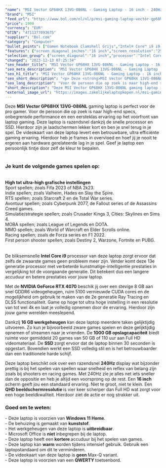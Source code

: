 ```yaml
---
"name": "MSI Vector GP68HX 13VG-086NL - Gaming Laptop - 16 inch - 240Hz"
"brand": "MSI"
"feed_url": "https://www.bol.com/nl/nl/p/msi-gaming-laptop-vector-gp68hx-13vg-086nl/9300000146140760"
"price": 1999
"currency": "EUR"
"GTIN": "4711377093675"
"supplier": "Bol.com"
"category": "Computer"
"bullet_points": ["Gamen Notebook Clamshell Grijs","Intel® Core™ i9 i9-13980HX","40,6 cm (16\") Quad HD+ 2560 x 1600 Pixels 16:10","16 GB DDR5-SDRAM 5600 MHz 2 x 8 GB","1 TB SSD","NVIDIA GeForce RTX 4070 8 GB Intel® UHD Graphics","Wi-Fi 6E (802.11ax) Ethernet LAN 2500 Mbit/s Bluetooth 5.3","90 Wh 330 W","Windows 11"]
"features": {"screen_diagonal_inches":"16 inch","screen_resolution":"2560 x 1600 Pixels","processor_family":"Intel® Core™ i9","memory_size":"16 GB","memory_type":"DDR5-SDRAM","total_storage_space":"1 TB","graphics_card":"NVIDIA GeForce RTX 4070","graphics_memory_size":"8 GB","operating_system":"Windows 11","battery_capacity":"90 Wh","width":"357 mm","depth":"284 mm","weight":"2,67 kg","purpose_laptop":"Gaming"}
"selection_group": {"screen_diagonal":"16 inch","processor":"Intel Core i9","changed_price_past_3_days":false,"product_family":"Gaming"}
"changed": "2023-12-13 07:25:34"
"seo_header_title": "MSI Vector GP68HX 13VG-086NL - Gaming Laptop - 16 inch - 240Hz"
"seo_meta_description": "MSI Vector GP68HX 13VG-086NL - Gaming Laptop - 16 inch - 240Hz"
"seo_h1_title": "MSI Vector GP68HX 13VG-086NL - Gaming Laptop - 16 inch - 240Hz"
"seo_short_description": "<p> Deze <strong>MSI Vector GP68HX 13VG-086NL</strong> gaming laptop is perfect voor de pro gamer."
"seo_long_description": "Voor de persoon die op zoek is naar high-end specs, onbegrensde performance en een eersteklas ervaring op het voorfront van laptop gaming. Deze laptop is razendsnel dankzij de snelle processor en SSD. Hierdoor zijn je laadschermen lekker kort en ben je snel terug in je spel. De videokaart van deze laptop levert een betrouwbare, ultra efficiënte gaming ervaring. Hierdoor heb je frames in overvloed en hoef jij je nooit te ergeren aan hardware gerelateerde lag in je spel. Geef je laptop een persoonlijk tintje door zelf de kleur te bepalen. <br /> <br /> </p> <h3>Je kunt de volgende games spelen op:</h3> <p> </p> <p> <br /><b>High tot ultra-high grafische instellingen</b><br /> Sport spellen; zoals Fifa 2023 of NBA 2k23. <br /> Indie spellen; zoals Valheim, Hades en Slay the Spire. <br /> RTS spellen; zoals Starcraft 2 en de Total War series. <br /> Avontuur spellen; zoals Cyberpunk 2077, de Fallout series of de Assassins Creed games. <br /> Simulatie/strategie spellen; zoals Crusader Kings 3, Cities: Skylines en Sims 4. <br /> MOBA spellen; zoals League of Legends en DOTA. <br /> MMO spellen; zoals World of Warcraft en Elder Scrolls online. <br /> Racing spellen; zoals de Forza series en F1 2022. <br /> First person shooter spellen; zoals Destiny 2, Warzone, Fortnite en PUBG. <br /> <br /> <br />De bliksemsnelle <strong>Intel Core i9 </strong>processor van deze laptop zorgt ervoor dat zelfs de zwaarste games geen probleem meer zijn. Verder komt deze 13e generatie processor met verbeterde kunstmatige-intelligentie prestaties in vergelijking tot de voorgaande generatie. Dit betekent dus een langere accuduur en betere prestaties voor jouw laptop. </p> <p> Met de <strong>NVIDIA GeForce RTX 4070</strong> beschik jij over een stevige 8 GB aan snel GDDR6 videogeheugen, ruim 5100 vernieuwde CUDA cores en de mogelijkheid om gebruik te maken van de 2e generatie Ray Tracing en DLSS functionaliteit. Game op hoge tot ultra hoge instelling in een resolutie van tot wel 4k en laat je volledig opnemen door de ervaring. Hierdoor zijn jouw game werelden meeslepend. </p> <p> Dankzij <strong>16 GB werkgeheugen</strong> kan deze laptop meerdere taken gelijktijdig uitvoeren. Zo kun je bijvoorbeeld zware games spelen en deze gelijktijdig opnemen of streamen naar je vrienden. De <strong>1000 GB opslagcapaciteit</strong> biedt ruimte voor gemiddeld 20 games van 50 GB of 110 uur aan Full HD videomateriaal. De <strong>SSD </strong>zorgt ervoor dat de laptop binnen 30 seconden is opgestart. Bovendien werkt een SSD volledig stil en is het betrouwbaarder dan een traditionele harde schijf. </p> <p> Deze laptop beschikt ook over een razendsnel <strong>240Hz </strong>display wat bijzonder prettig is bij het spelen van spellen waar snelheid en reflex van belang zijn zoals bij shooters en racing games. Met 240Hz zie je alles net iets sneller dan de oppositie en heb je altijd een voorsprong op de rest. Een <strong>16 inch</strong> scherm geeft jou een standaard ervaring. Niet te groot, niet te klein. Een <strong>QHD beeldschermresolutie </strong>is vier keer scherper dan Full HD wat zorgt voor een hoge beeldkwaliteit. Hierdoor ziet de actie er nog strakker uit. <br /> </p> <h3>Goed om te weten: </h3> <p> - Deze laptop is voorzien van <strong>Windows 11 Home</strong>. <br />- De behuizing is gemaakt van <strong>kunststof</strong>. <br />- Het werkgeheugen van deze laptop is <strong>uitbreidbaar</strong>. <br />- Microsoft Office is <strong>niet </strong>inbegrepen bij de laptop. <br />- Deze laptop heeft een <strong>kortere </strong>accuduur bij het spelen van games. <br />- Deze laptop kan <strong>warm </strong>worden tijdens intensief gebruik. Gebruik een laptopstandaard om dit te verminderen. <br />- De videokaart van deze laptop is <strong>geen </strong>Max-Q variant. <br />- Deze laptop is voorzien van een <strong>QWERTY </strong>toetsenbord.  </p> <p>  </p>"
"short_description": "Deze MSI Vector GP68HX 13VG-086NL gaming laptop is perfect voor de pro gamer. Voor de persoon die op zoek is naar high-end specs, onbegrensde performance en een eersteklas ervaring op het voorfront van laptop gaming. Deze laptop is razendsnel dankzij de snelle processor en SSD. Hierdoor zijn je laadschermen lekker kort en ben je snel terug in je spel. De videokaart van deze laptop levert een betrouwbare, ultra efficiënte gaming ervaring. Hierdoor heb je frames in overvloed en hoef jij je nooit te ergeren aan hardware gerelateerde lag in je spel. Geef je laptop een persoonlijk tintje door zelf de kleur te bepalen. Je kunt de volgende games spelen op: High tot ultra-high grafische instellingen Sport spellen; zoals Fifa 2023 of NBA 2k23. Indie spellen; zoals Valheim, Hades en Slay the Spire. RTS spellen; zoals Starcraft 2 en de Total War series. Avontuur spellen; zoals Cyberpunk 2077, de Fallout series of de Assassins Creed games. Simulatie/strategie spellen; zoals Crusader Kings 3, Cities: Skylines en Sims 4. MOBA spellen; zoals League of Legends en DOTA. MMO spellen; zoals World of Warcraft en Elder Scrolls online. Racing spellen; zoals de Forza series en F1 2022. First person shooter spellen; zoals Destiny 2, Warzone, Fortnite en PUBG. De bliksemsnelle Intel Core i9 processor van deze laptop zorgt ervoor dat zelfs de zwaarste games geen probleem meer zijn. Verder komt deze 13e generatie processor met verbeterde kunstmatige-intelligentie prestaties in vergelijking tot de voorgaande generatie. Dit betekent dus een langere accuduur en betere prestaties voor jouw laptop. Met de NVIDIA GeForce RTX 4070 beschik jij over een stevige 8 GB aan snel GDDR6 videogeheugen, ruim 5100 vernieuwde CUDA cores en de mogelijkheid om gebruik te maken van de 2e generatie Ray Tracing en DLSS functionaliteit. Game op hoge tot ultra hoge instelling in een resolutie van tot wel 4k en laat je volledig opnemen door de ervaring. Hierdoor zijn jouw game werelden meeslepend. Dankzij 16 GB werkgeheugen kan deze laptop meerdere taken gelijktijdig uitvoeren. Zo kun je bijvoorbeeld zware games spelen en deze gelijktijdig opnemen of streamen naar je vrienden. De 1000 GB opslagcapaciteit biedt ruimte voor gemiddeld 20 games van 50 GB of 110 uur aan Full HD videomateriaal. De SSD zorgt ervoor dat de laptop binnen 30 seconden is opgestart. Bovendien werkt een SSD volledig stil en is het betrouwbaarder dan een traditionele harde schijf. Deze laptop beschikt ook over een razendsnel 240Hz display wat bijzonder prettig is bij het spelen van spellen waar snelheid en reflex van belang zijn zoals bij shooters en racing games. Met 240Hz zie je alles net iets sneller dan de oppositie en heb je altijd een voorsprong op de rest. Een 16 inch scherm geeft jou een standaard ervaring. Niet te groot, niet te klein. Een QHD beeldschermresolutie is vier keer scherper dan Full HD wat zorgt voor een hoge beeldkwaliteit. Hierdoor ziet de actie er nog strakker uit. Goed om te weten: - Deze laptop is voorzien van Windows 11 Home. - De behuizing is gemaakt van kunststof. - Het werkgeheugen van deze laptop is uitbreidbaar. - Microsoft Office is niet inbegrepen bij de laptop. - Deze laptop heeft een kortere accuduur bij het spelen van games. - Deze laptop kan warm worden tijdens intensief gebruik. Gebruik een laptopstandaard om dit te verminderen. - De videokaart van deze laptop is geen Max-Q variant. - Deze laptop is voorzien van een QWERTY toetsenbord."
"external_image_url": "https://images.zakelijkelaptopkopen.nl/msi-gaming-laptop-vector-gp68hx-13vg-086nl.webp"
---
```


<p> Deze <strong>MSI Vector GP68HX 13VG-086NL</strong> gaming laptop is perfect voor de pro gamer. Voor de persoon die op zoek is naar high-end specs, onbegrensde performance en een eersteklas ervaring op het voorfront van laptop gaming. Deze laptop is razendsnel dankzij de snelle processor en SSD. Hierdoor zijn je laadschermen lekker kort en ben je snel terug in je spel. De videokaart van deze laptop levert een betrouwbare, ultra efficiënte gaming ervaring. Hierdoor heb je frames in overvloed en hoef jij je nooit te ergeren aan hardware gerelateerde lag in je spel. Geef je laptop een persoonlijk tintje door zelf de kleur te bepalen. <br /> <br /> </p> <h3>Je kunt de volgende games spelen op:</h3> <p>  </p> <p> <br /><b>High tot ultra-high grafische instellingen</b><br /> Sport spellen; zoals Fifa 2023 of NBA 2k23. <br /> Indie spellen; zoals Valheim, Hades en Slay the Spire.<br /> RTS spellen; zoals Starcraft 2 en de Total War series.<br /> Avontuur spellen; zoals Cyberpunk 2077, de Fallout series of de Assassins Creed games.<br /> Simulatie/strategie spellen; zoals Crusader Kings 3, Cities: Skylines en Sims 4.<br /> MOBA spellen; zoals League of Legends en DOTA.<br /> MMO spellen; zoals World of Warcraft en Elder Scrolls online.<br /> Racing spellen; zoals de Forza series en F1 2022. <br /> First person shooter spellen; zoals Destiny 2, Warzone, Fortnite en PUBG.<br /> <br /> <br />De bliksemsnelle <strong>Intel Core i9 </strong>processor van deze laptop zorgt ervoor dat zelfs de zwaarste games geen probleem meer zijn. Verder komt deze 13e generatie processor met verbeterde kunstmatige-intelligentie prestaties in vergelijking tot de voorgaande generatie. Dit betekent dus een langere accuduur en betere prestaties voor jouw laptop. </p> <p> Met de <strong>NVIDIA GeForce RTX 4070</strong> beschik jij over een stevige 8 GB aan snel GDDR6 videogeheugen, ruim 5100 vernieuwde CUDA cores en de mogelijkheid om gebruik te maken van de 2e generatie Ray Tracing en DLSS functionaliteit. Game op hoge tot ultra hoge instelling in een resolutie van tot wel 4k en laat je volledig opnemen door de ervaring. Hierdoor zijn jouw game werelden meeslepend. </p> <p> Dankzij <strong>16 GB werkgeheugen</strong> kan deze laptop meerdere taken gelijktijdig uitvoeren. Zo kun je bijvoorbeeld zware games spelen en deze gelijktijdig opnemen of streamen naar je vrienden. De <strong>1000 GB opslagcapaciteit</strong> biedt ruimte voor gemiddeld 20 games van 50 GB of 110 uur aan Full HD videomateriaal. De <strong>SSD </strong>zorgt ervoor dat de laptop binnen 30 seconden is opgestart. Bovendien werkt een SSD volledig stil en is het betrouwbaarder dan een traditionele harde schijf. </p> <p> Deze laptop beschikt ook over een razendsnel <strong>240Hz </strong>display wat bijzonder prettig is bij het spelen van spellen waar snelheid en reflex van belang zijn zoals bij shooters en racing games. Met 240Hz zie je alles net iets sneller dan de oppositie en heb je altijd een voorsprong op de rest. Een <strong>16 inch</strong> scherm geeft jou een standaard ervaring. Niet te groot, niet te klein. Een <strong>QHD beeldschermresolutie </strong>is vier keer scherper dan Full HD wat zorgt voor een hoge beeldkwaliteit. Hierdoor ziet de actie er nog strakker uit. <br />  </p> <h3>Goed om te weten: </h3> <p> - Deze laptop is voorzien van <strong>Windows 11 Home</strong>. <br />- De behuizing is gemaakt van <strong>kunststof</strong>. <br />- Het werkgeheugen van deze laptop is <strong>uitbreidbaar</strong>. <br />- Microsoft Office is <strong>niet </strong>inbegrepen bij de laptop. <br />- Deze laptop heeft een <strong>kortere </strong>accuduur bij het spelen van games. <br />- Deze laptop kan <strong>warm </strong>worden tijdens intensief gebruik. Gebruik een laptopstandaard om dit te verminderen. <br />- De videokaart van deze laptop is <strong>geen </strong>Max-Q variant. <br />- Deze laptop is voorzien van een <strong>QWERTY </strong>toetsenbord.  </p> <p>   </p>